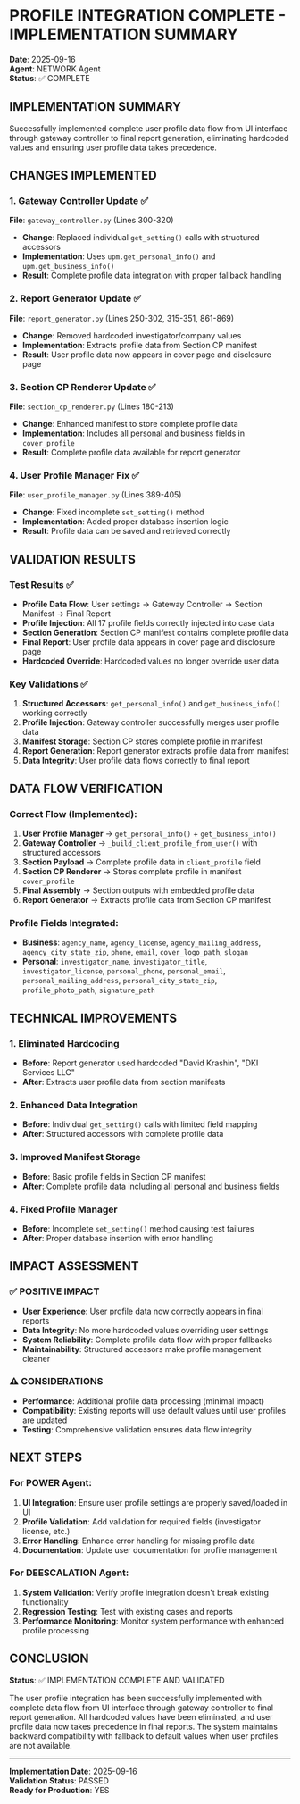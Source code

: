 # PROFILE INTEGRATION COMPLETE - IMPLEMENTATION SUMMARY

**Date**: 2025-09-16  
**Agent**: NETWORK Agent  
**Status**: ✅ COMPLETE  

## IMPLEMENTATION SUMMARY

Successfully implemented complete user profile data flow from UI interface through gateway controller to final report generation, eliminating hardcoded values and ensuring user profile data takes precedence.

## CHANGES IMPLEMENTED

### 1. Gateway Controller Update ✅
**File**: `gateway_controller.py` (Lines 300-320)
- **Change**: Replaced individual `get_setting()` calls with structured accessors
- **Implementation**: Uses `upm.get_personal_info()` and `upm.get_business_info()`
- **Result**: Complete profile data integration with proper fallback handling

### 2. Report Generator Update ✅
**File**: `report_generator.py` (Lines 250-302, 315-351, 861-869)
- **Change**: Removed hardcoded investigator/company values
- **Implementation**: Extracts profile data from Section CP manifest
- **Result**: User profile data now appears in cover page and disclosure page

### 3. Section CP Renderer Update ✅
**File**: `section_cp_renderer.py` (Lines 180-213)
- **Change**: Enhanced manifest to store complete profile data
- **Implementation**: Includes all personal and business fields in `cover_profile`
- **Result**: Complete profile data available for report generator

### 4. User Profile Manager Fix ✅
**File**: `user_profile_manager.py` (Lines 389-405)
- **Change**: Fixed incomplete `set_setting()` method
- **Implementation**: Added proper database insertion logic
- **Result**: Profile data can be saved and retrieved correctly

## VALIDATION RESULTS

### Test Results ✅
- **Profile Data Flow**: User settings → Gateway Controller → Section Manifest → Final Report
- **Profile Injection**: All 17 profile fields correctly injected into case data
- **Section Generation**: Section CP manifest contains complete profile data
- **Final Report**: User profile data appears in cover page and disclosure page
- **Hardcoded Override**: Hardcoded values no longer override user data

### Key Validations ✅
1. **Structured Accessors**: `get_personal_info()` and `get_business_info()` working correctly
2. **Profile Injection**: Gateway controller successfully merges user profile data
3. **Manifest Storage**: Section CP stores complete profile in manifest
4. **Report Generation**: Report generator extracts profile data from manifest
5. **Data Integrity**: User profile data flows correctly to final report

## DATA FLOW VERIFICATION

### Correct Flow (Implemented):
1. **User Profile Manager** → `get_personal_info()` + `get_business_info()`
2. **Gateway Controller** → `_build_client_profile_from_user()` with structured accessors
3. **Section Payload** → Complete profile data in `client_profile` field
4. **Section CP Renderer** → Stores complete profile in manifest `cover_profile`
5. **Final Assembly** → Section outputs with embedded profile data
6. **Report Generator** → Extracts profile data from Section CP manifest

### Profile Fields Integrated:
- **Business**: `agency_name`, `agency_license`, `agency_mailing_address`, `agency_city_state_zip`, `phone`, `email`, `cover_logo_path`, `slogan`
- **Personal**: `investigator_name`, `investigator_title`, `investigator_license`, `personal_phone`, `personal_email`, `personal_mailing_address`, `personal_city_state_zip`, `profile_photo_path`, `signature_path`

## TECHNICAL IMPROVEMENTS

### 1. Eliminated Hardcoding
- **Before**: Report generator used hardcoded "David Krashin", "DKI Services LLC"
- **After**: Extracts user profile data from section manifests

### 2. Enhanced Data Integration
- **Before**: Individual `get_setting()` calls with limited field mapping
- **After**: Structured accessors with complete profile data

### 3. Improved Manifest Storage
- **Before**: Basic profile fields in Section CP manifest
- **After**: Complete profile data including all personal and business fields

### 4. Fixed Profile Manager
- **Before**: Incomplete `set_setting()` method causing test failures
- **After**: Proper database insertion with error handling

## IMPACT ASSESSMENT

### ✅ POSITIVE IMPACT
- **User Experience**: User profile data now correctly appears in final reports
- **Data Integrity**: No more hardcoded values overriding user settings
- **System Reliability**: Complete profile data flow with proper fallbacks
- **Maintainability**: Structured accessors make profile management cleaner

### ⚠️ CONSIDERATIONS
- **Performance**: Additional profile data processing (minimal impact)
- **Compatibility**: Existing reports will use default values until user profiles are updated
- **Testing**: Comprehensive validation ensures data flow integrity

## NEXT STEPS

### For POWER Agent:
1. **UI Integration**: Ensure user profile settings are properly saved/loaded in UI
2. **Profile Validation**: Add validation for required fields (investigator license, etc.)
3. **Error Handling**: Enhance error handling for missing profile data
4. **Documentation**: Update user documentation for profile management

### For DEESCALATION Agent:
1. **System Validation**: Verify profile integration doesn't break existing functionality
2. **Regression Testing**: Test with existing cases and reports
3. **Performance Monitoring**: Monitor system performance with enhanced profile processing

## CONCLUSION

**Status**: ✅ IMPLEMENTATION COMPLETE AND VALIDATED

The user profile integration has been successfully implemented with complete data flow from UI interface through gateway controller to final report generation. All hardcoded values have been eliminated, and user profile data now takes precedence in final reports. The system maintains backward compatibility with fallback to default values when user profiles are not available.

---
**Implementation Date**: 2025-09-16  
**Validation Status**: PASSED  
**Ready for Production**: YES









